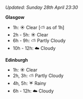 *Updated: Sunday 28th April 23:30*

**Glasgow**

* 1h: :sunny: Clear [:partly_sunny: as of 1h]
* 2h - 5h: :sunny: Clear
* 6h - 9h: :partly_sunny: Partly Cloudy
* 10h - 12h: :cloud: Cloudy

**Edinburgh**

* 1h: :sunny: Clear
* 2h, 3h: :partly_sunny: Partly Cloudy
* 4h, 5h: :umbrella: Rainy
* 6h - 12h: :cloud: Cloudy
